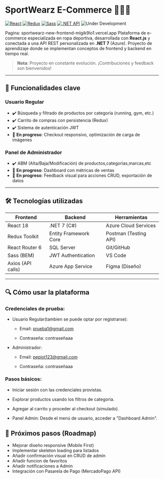 # SportWearz E-Commerce 🏋️‍♂️👟

[![React](https://img.shields.io/badge/React-18.3.1-61DAFB?logo=react)](https://react.dev/)
[![Redux](https://img.shields.io/badge/Redux-9.2.0-764ABC?logo=redux)](https://redux.js.org/)
[![Sass](https://img.shields.io/badge/Sass-1.83.4-CC6699?logo=sass)](https://sass-lang.com/)
[![.NET API](https://img.shields.io/badge/.NET%20API-8.0-512BD4?logo=dotnet)](https://dotnet.microsoft.com/)
![Under Development](https://img.shields.io/badge/Status-Under%20Development-yellow)

Pagina: sportwearz-new-frontend-mlgik9lo1.vercel.app
Plataforma de e-commerce especializada en ropa deportiva, desarrollada con **React.js** y conectada a una API REST personalizada en **.NET 7** (Azure). Proyecto de aprendizaje donde se implementan conceptos de frontend y backend en tiempo real.

> **Nota**: Proyecto en constante evolución. ¡Contribuciones y feedback son bienvenidos!

---

## 🚀 Funcionalidades clave

### **Usuario Regular**
- ✔️ Búsqueda y filtrado de productos por categoría (running, gym, etc.)
- ✔️ Carrito de compras con persistencia (Redux)
- ✔️ Sistema de autenticación JWT
- 🚧 **En progreso**: Checkout responsivo, optimización de carga de imágenes

### **Panel de Administrador**
- ✔️ ABM (Alta/Baja/Modificación) de productos,categorias,marcas,etc
- 🚧 **En progreso**: Dashboard con métricas de ventas
- 🚧 **En progreso**: Feedback visual para acciones CRUD, exportación de datos

---

## 🛠️ Tecnologías utilizadas

| Frontend              | Backend               | Herramientas          |
|-----------------------|-----------------------|-----------------------|
| React 18              | .NET 7 (C#)           | Azure Cloud Services  |
| Redux Toolkit         | Entity Framework Core | Postman (Testing API) |
| React Router 6        | SQL Server            | Git/GitHub            |
| Sass (BEM)            | JWT Authentication    | VS Code               |
| Axios (API calls)     | Azure App Service     | Figma (Diseño)        |

---

## 🔍 Cómo usar la plataforma
### Credenciales de prueba:
  - Usuario Regular(tambien se puede optar por registrarse):

      - Email: prueba1@gmail.com

      - Contraseña: contraseñaaa

  - Administrador:

      - Email: pepiot123@gmail.com

      - Contraseña: contraseñaaa

### Pasos básicos:
- Iniciar sesión con las credenciales provistas.

- Explorar productos usando los filtros de categoría.

- Agregar al carrito y proceder al checkout (simulado).

- Panel Admin: Desde el menú de usuario, acceder a "Dashboard Admin".


## 🧭 Próximos pasos (Roadmap)
- Mejorar diseño responsive (Mobile First)
- Implementar skeleton loading para listados
- Añadir confirmación visual en CRUD de admin
- Añadir funcion de favoritos
- Añadir notificaciones a Admin
- Integración con Pasarela de Pago (MercadoPago API)
